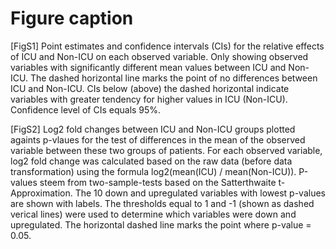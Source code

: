 # Figure caption

[FigS1] Point estimates and confidence intervals (CIs) for the relative effects of ICU and Non-ICU on each observed variable. Only showing observed variables with significantly different mean values between ICU and Non-ICU. The dashed horizontal line marks the point of no differences between ICU and Non-ICU. CIs below (above) the dashed horizontal indicate variables with greater tendency for higher values in ICU (Non-ICU). Confidence level of CIs equals 95%.

[FigS2] Log2 fold changes between ICU and Non-ICU groups plotted againts p-vlaues for the test of differences in the mean of the observed variable between these two groups of patients. For each observed variable, log2 fold change was calculated based on the raw data (before data transformation) using the formula log2(mean(ICU) / mean(Non-ICU)). P-values steem from two-sample-tests based on the Satterthwaite t-Approximation. The 10 down and upregulated variables with lowest p-values are shown with labels. The thresholds equal to 1 and -1 (shown as dashed verical lines) were used to determine which variables were down and upregulated. The horizontal dashed line marks the point where p-value = 0.05.
